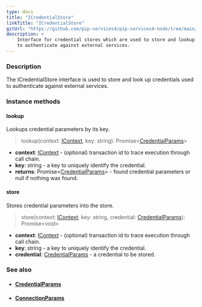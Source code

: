 ```yaml
---
type: docs
title: "ICredentialStore"
linkTitle: "ICredentialStore"
gitUrl: "https://github.com/pip-services4/pip-services4-node/tree/main/pip-services4-config-node"
description: >
    Interface for credential stores which are used to store and lookup credentials
    to authenticate against external services.
---
```


### Description

The ICredentialStore interface is used to store and look up credentials used to authenticate against external services.

### Instance methods

#### lookup
Lookups credential parameters by its key.

> lookup(context: [IContext](../../../components/context/icontext), key: string): Promise<[CredentialParams](../credential_params)>

- **context**: [IContext](../../../components/context/icontext) - (optional) transaction id to trace execution through call chain.
- **key**: string - a key to uniquely identify the credential.
- **returns**: Promise<[CredentialParams](../credential_params)> - found credential parameters or null if nothing was found.


#### store
Stores credential parameters into the store.

> store(context: [IContext](../../../components/context/icontext), key: string, credential: [CredentialParams](../credential_params)): Promise\<void\>

- **context**: [IContext](../../../components/context/icontext) - (optional) transaction id to trace execution through call chain.
- **key**: string - a key to uniquely identify the credential.
- **credential**: [CredentialParams](../credential_params) - a credential to be stored.



### See also
- #### [CredentialParams](../credential_params)
- #### [ConnectionParams](../connection_params)
